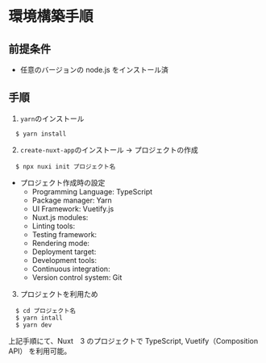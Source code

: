 # 環境構築手順

## 前提条件

- 任意のバージョンの node.js をインストール済

## 手順

1. `yarn`のインストール

```
  $ yarn install
```

2. `create-nuxt-app`のインストール -> プロジェクトの作成

```
  $ npx nuxi init プロジェクト名
```

- プロジェクト作成時の設定
  - Programming Language: TypeScript
  - Package manager: Yarn
  - UI Framework: Vuetify.js
  - Nuxt.js modules:
  - Linting tools:
  - Testing framework: 
  - Rendering mode:
  - Deployment target: 
  - Development tools: 
  - Continuous integration:
  - Version control system: Git

3. プロジェクトを利用ため

```
  $ cd プロジェクト名
  $ yarn intall 
  $ yarn dev
```

上記手順にて、Nuxt　3 のプロジェクトで TypeScript, Vuetify（Composition API） を利用可能。
